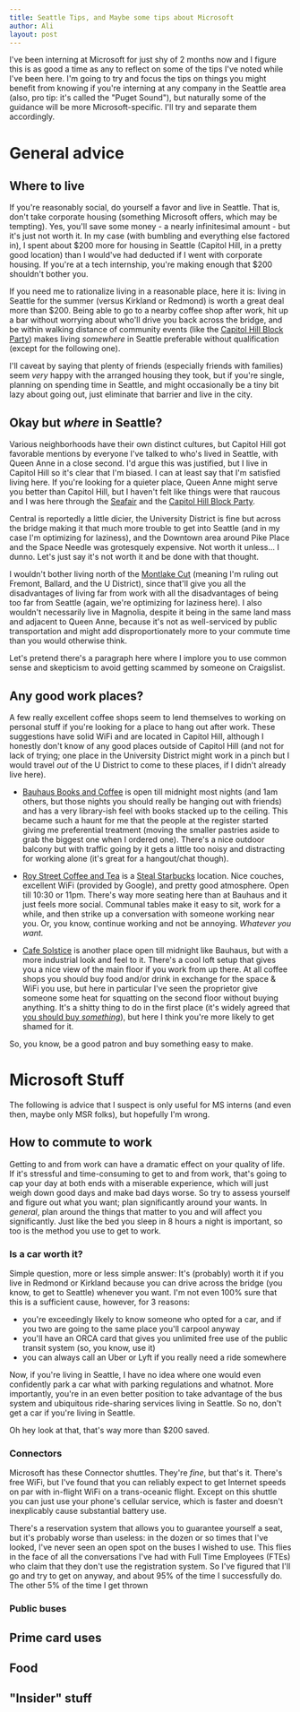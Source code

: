 ```yaml
---
title: Seattle Tips, and Maybe some tips about Microsoft
author: Ali
layout: post
---
```

I've been interning at Microsoft for just shy of 2 months now and I figure this is as good a time as any to reflect on some of the tips I've noted while I've been here. I'm going to try and focus the tips on things you might benefit from knowing if you're interning at any company in the Seattle area (also, pro tip: it's called the "Puget Sound"), but naturally some of the guidance will be more Microsoft-specific. I'll try and separate them accordingly.

# General advice

## Where to live
If you're reasonably social, do yourself a favor and live in Seattle. That is, don't take corporate housing (something Microsoft offers, which may be tempting). Yes, you'll save some money - a nearly infinitesimal amount - but it's just not worth it. In my case (with bumbling and everything else factored in), I spent about $200 more for housing in Seattle (Capitol Hill, in a pretty good location) than I would've had deducted if I went with corporate housing. If you're at a tech internship, you're making enough that $200 shouldn't bother you.

If you need me to rationalize living in a reasonable place, here it is: living in Seattle for the summer (versus Kirkland or Redmond) is worth a great deal more than $200. Being able to go to a nearby coffee shop after work, hit up a bar without worrying about who'll drive you back across the bridge, and be within walking distance of community events (like the [Capitol Hill Block Party][chbp]) makes living *somewhere* in Seattle preferable without qualification (except for the following one).

I'll caveat by saying that plenty of friends (especially friends with families) seem *very* happy with the arranged housing they took, but if you're single, planning on spending time in Seattle, and might occasionally be a tiny bit lazy about going out, just eliminate that barrier and live in the city.

## Okay but *where* in Seattle?
Various neighborhoods have their own distinct cultures, but  Capitol Hill got favorable mentions by everyone I've talked to who's lived in Seattle, with Queen Anne in a close second. I'd argue this was justified, but I live in Capitol Hill so it's clear that I'm biased. I can at least say that I'm satisfied living here. If you're looking for a quieter place, Queen Anne might serve you better than Capitol Hill, but I haven't felt like things were that raucous and I was here through the [Seafair][] and the [Capitol Hill Block Party][chbp].

Central is reportedly a little dicier, the University District is fine but across the bridge making it that much more trouble to get into Seattle (and in my case I'm optimizing for laziness), and the Downtown area around Pike Place and the Space Needle was grotesquely expensive. Not worth it unless... I dunno. Let's just say it's not worth it and be done with that thought.

I wouldn't bother living north of the [Montlake Cut][the cut] (meaning I'm ruling out Fremont, Ballard, and the U District), since that'll give you all the disadvantages of living far from work with all the disadvantages of being too far from Seattle (again, we're optimizing for laziness here). I also wouldn't necessarily live in Magnolia, despite it being in the same land mass and adjacent to Queen Anne, because it's not as well-serviced by public transportation and might add disproportionately more to your commute time than you would otherwise think.

Let's pretend there's a paragraph here where I implore you to use common sense and skepticism to avoid getting scammed by someone on Craigslist.

## Any good work places?
A few really excellent coffee shops seem to lend themselves to working on personal stuff if you're looking for a place to hang out after work. These suggestions have solid WiFi and are located in Capitol Hill, although I honestly don't know of any good places outside of Capitol Hill (and not for lack of trying; one place in the University District might work in a pinch but I would travel *out* of the U District to come to these places, if I didn't already live here).

- [Bauhaus Books and Coffee][bauhaus] is open till midnight most nights (and 1am others, but those nights you should really be hanging out with friends) and has a very library-ish feel with books stacked up to the ceiling. This became such a haunt for me that the people at the register started giving me preferential treatment (moving the smaller pastries aside to grab the biggest one when I ordered one). There's a nice outdoor balcony but with traffic going by it gets a little too noisy and distracting for working alone (it's great for a hangout/chat though).

- [Roy Street Coffee and Tea][roy] is a [Steal Starbucks][stealth] location. Nice couches, excellent WiFi (provided by Google), and pretty good atmosphere. Open till 10:30 or 11pm. There's way more seating here than at Bauhaus and it just feels more social. Communal tables make it easy to sit, work for a while, and then strike up a conversation with someone working near you. Or, you know, continue working and not be annoying. *Whatever you want.*

- [Cafe Solstice][solstice] is another place open till midnight like Bauhaus, but with a more industrial look and feel to it. There's a cool loft setup that gives you a nice view of the main floor if you work from up there. At all coffee shops you should buy food and/or drink in exchange for the space & WiFi you use, but here in particular I've seen the proprietor give someone some heat for squatting on the second floor without buying anything. It's a shitty thing to do in the first place (it's widely agreed that [you should buy *something*][don't be a jerk]), but here I think you're more likely to get shamed for it.

So, you know, be a good patron and buy something easy to make.

# Microsoft Stuff
The following is advice that I suspect is only useful for MS interns (and even then, maybe only MSR folks), but hopefully I'm wrong.

## How to commute to work
Getting to and from work can have a dramatic effect on your quality of life. If it's stressful and time-consuming to get to and from work, that's going to cap your day at both ends with a miserable experience, which will just weigh down good days and make bad days worse. So try to assess yourself and figure out what you want; plan significantly around your wants. In *general*, plan around the things that matter to you and will affect you significantly. Just like the bed you sleep in 8 hours a night is important, so too is the method you use to get to work.

### Is a car worth it?
Simple question, more or less simple answer: It's (probably) worth it if you live in Redmond or Kirkland because you can drive across the bridge (you know, to get to Seattle) whenever you want. I'm not even 100% sure that this is a sufficient cause, however, for 3 reasons:

- you're exceedingly likely to know someone who opted for a car, and if you two are going to the same place you'll carpool anyway
- you'll have an ORCA card that gives you unlimited free use of the public transit system (so, you know, use it)
- you can always call an Uber or Lyft if you really need a ride somewhere

Now, if you're living in Seattle, I have no idea where one would even confidently park a car what with parking regulations and whatnot. More importantly, you're in an even better position to take advantage of the bus system and ubiquitous ride-sharing services living in Seattle. So no, don't get a car if you're living in Seattle.

Oh hey look at that, that's way more than $200 saved.

### Connectors
Microsoft has these Connector shuttles. They're *fine*, but that's it. There's free WiFi, but I've found that you can reliably expect to get Internet speeds on par with in-flight WiFi on a trans-oceanic flight. Except on this shuttle you can just use your phone's cellular service, which is faster and doesn't inexplicably cause substantial battery use.

There's a reservation system that allows you to guarantee yourself a seat, but it's probably worse than useless: in the dozen or so times that I've looked, I've never seen an open spot on the buses I wished to use. This flies in the face of all the conversations I've had with Full Time Employees (FTEs) who claim that they don't use the registration system. So I've figured that I'll go and try to get on anyway, and about 95% of the time I successfully do. The other 5% of the time I get thrown 

### Public buses

## Prime card uses

## Food


## "Insider" stuff




[bauhaus]: http://www.yelp.com/biz/bauhaus-books-and-coffee-seattle-5
[roy]: http://www.yelp.com/biz/roy-street-coffee-and-tea-seattle
[stealth]: https://en.wikipedia.org/wiki/Stealth_Starbucks
[solstice]: http://www.yelp.com/biz/cafe-solstice-seattle-3
[don't be a jerk]: https://www.americanexpress.com/us/small-business/openforum/articles/the-entrepreneurs-guide-to-coffee-shop-etiquette/
[Seafair]: http://www.seafair.com/
[chbp]: http://capitolhillblockparty.com/
[the cut]: https://en.wikipedia.org/wiki/Montlake_Cut